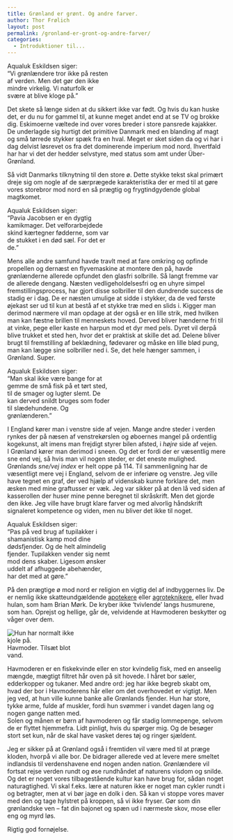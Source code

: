 ```yaml
---
title: Grønland er grønt. Og andre farver.
author: Thor Frølich
layout: post
permalink: /gronland-er-gront-og-andre-farver/
categories:
  - Introduktioner til...
---
```

<div class="bitImage bitRight" style="width: 240px">
  <str>Aqualuk Eskildsen siger</str>:<br /> “Vi grønlændere tror ikke på resten af verden. Men det gør den ikke mindre virkelig. Vi naturfolk er svære at blive kloge på.”
</div>

Det skete så længe siden at du sikkert ikke var født. Og hvis du kan huske det, er du nu for gammel til, at kunne meget andet end at se TV og brokke dig. Eskimoerne væltede ind over vores breder i store pansrede kajakker. De underlagde sig hurtigt det primitive Danmark med en blanding af magt og små tørrede stykker spæk fra en hval. Meget er sket siden da og vi har i dag delvist løsrevet os fra det dominerende imperium mod nord. Ihvertfald har har vi det der hedder selvstyre, med status som amt under Über-Grønland.

Så vidt Danmarks tilknytning til den store ø. Dette stykke tekst skal primært dreje sig om nogle af de særprægede karakteristika der er med til at gøre vores storebror mod nord en så prægtig og frygtindgydende global magtkomet.

<div class="bitImage bitLeft" style="width: 240px">
  <str>Aqualuk Eskildsen siger</str>:<br /> “Pavia Jacobsen er en dygtig kamikmager. Det velforarbejdede skind kærtegner fødderne, som var de stukket i en død sæl. For det er de.”
</div>

Mens alle andre samfund havde travlt med at fare omkring og opfinde propellen og dernæst en flyvemaskine at montere den på, havde grønlænderne allerede opfundet den glasfri solbrille. Så langt fremme var de allerede dengang. Næsten vedligeholdelsesfri og en uhyre simpel fremstillingsprocess, har gjort disse solbriller til den dundrende success de stadig er i dag. De er næsten umulige at sidde i stykker, da de ved første øjekast ser ud til kun at bestå af et stykke træ med en slids i. Kigger man derimod nærmere vil man opdage at der også er en lille strik, med hvilken man kan fæstne brillen til menneskets hoved. Derved bliver hænderne fri til at vinke, pege eller kaste en harpun mod et dyr med pels. Dyret vil derpå blive trukket et sted hen, hvor det er praktisk at skille det ad. Delene bliver brugt til fremstilling af beklædning, fødevarer og måske en lille blød pung, man kan lægge sine solbriller ned i. Se, det hele hænger sammen, i Grønland. Super.

<div class="bitImage bitRight" style="width: 240px">
  <str>Aqualuk Eskildsen siger</str>:<br /> “Man skal ikke være bange for at gemme de små fisk på et tørt sted, til de smager og lugter slemt. De kan derved snildt bruges som foder til slædehundene. Og grønlænderen.”
</div>

I England kører man i venstre side af vejen. Mange andre steder i verden rynkes der på næsen af venstrekørslen og øboernes mangel på ordentlig kogekunst, alt imens man frejdigt styrer bilen afsted, i *højre* side af vejen.  
I Grønland kører man derimod i sneen. Og det er fordi der er væsentlig mere sne end vej, så hvis man vil nogen steder, er det eneste mulighed. Grønlands *sne/vej index* er helt oppe på 114. Til sammenligning har de væsentligt mere vej i England, selvom de er inferiøre og venstre. Jeg ville have tegnet en graf, der ved hjælp af videnskab kunne forklare det, men æsken med mine graftusser er væk. Jeg var sikker på at den lå ved siden af kasserollen der huser mine penne beregnet til skråskrift. Men det gjorde den ikke. Jeg ville have brugt klare farver og med alvorlig håndskrift signaleret kompetence og viden, men nu bliver det ikke til noget.

<div class="bitImage bitLeft" style="width: 240px">
  <str>Aqualuk Eskildsen siger</str>:<br /> “Pas på ved brug af tupilakker i shamanistisk kamp mod dine dødsfjender. Og de helt almindelig fjender. Tupilakken vender sig nemt mod dens skaber. Ligesom ønsker uddelt af afhuggede abehænder, har det med at gøre.”
</div>

På den prægtige ø mod nord er religion en vigtig del af indbyggernes liv. De er nemlig ikke skatteundgældende [apotekere][1] eller [agroteknikere][1], eller hvad hulan, som ham Brian Mørk. De kryber ikke ‘tvivlende’ langs husmurene, som han. Oprejst og hellige, går de, velvidende at Havmoderen beskytter og våger over dem.

<div class="bitImage bitRight" style="width: 168px">
  <img src="http://www.abekat.net/images/bighair_01.jpg" alt="Hun har normalt ikke kjole på." /><br /> Havmoder. Tilsæt blot vand.
</div>

Havmoderen er en fiskekvinde eller en stor kvindelig fisk, med en anseelig mængde, mægtigt filtret hår oven på sit hovede. I håret bor sæler, edderkopper og tukaner. Med andre ord: jeg har ikke begreb skabt om, hvad der bor i Havmoderens hår eller om det overhovedet er vigtigt. Men jeg ved, at hun ville kunne banke alle Grønlands fjender. Hun har store, tykke arme, fulde af muskler, fordi hun svømmer i vandet dagen lang og nogen gange natten med.  
Solen og månen er børn af havmoderen og får stadig lommepenge, selvom de er flyttet hjemmefra. Lidt pinligt, hvis du spørger mig. Og de besøger stort set kun, når de skal have vasket deres tøj og ringer sjældent.

Jeg er sikker på at Grønland også i fremtiden vil være med til at præge kloden, hvorpå vi alle bor. De bidrager allerede ved at levere mere smeltet indlandsis til verdenshavene end nogen anden nation. Grønlændere vil fortsat rejse verden rundt og øse rundhåndet af naturens visdom og snilde. Og det er noget vores tilbagestående kultur kan have brug for, sådan noget naturagtighed. Vi skal f.eks. lære at naturen ikke er noget man cykler rundt i og betragter, men at vi bør jage en dolk i den. Så kan vi stoppe vores maver med den og tage hylstret på kroppen, så vi ikke fryser. Gør som din grønlandske ven – fat din bajonet og spæn ud i nærmeste skov, mose eller eng og myrd løs. 

Rigtig god fornøjelse.

 [1]: http://www.abekat.net/archives/2005/02/07/sa-kan-du-tro-om-igen-1/